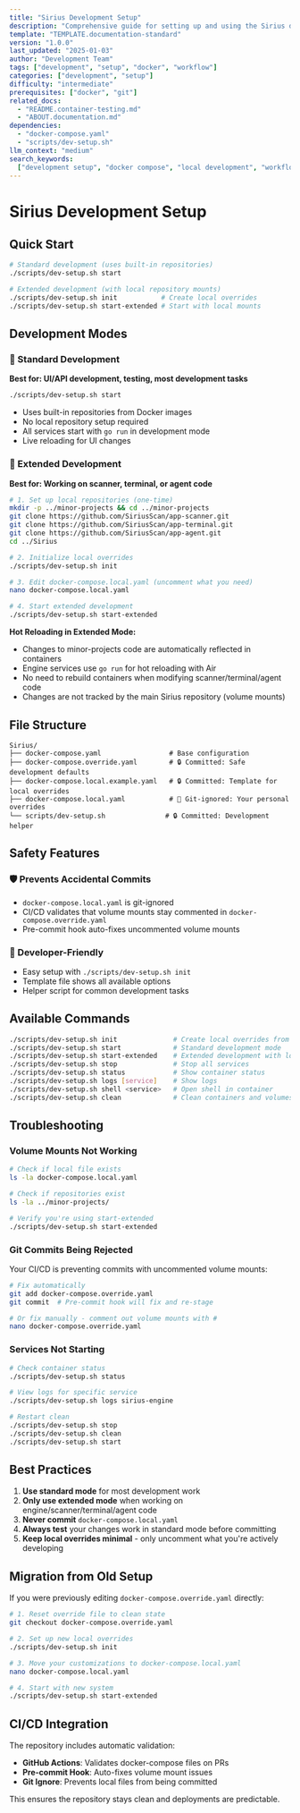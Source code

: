 ```yaml
---
title: "Sirius Development Setup"
description: "Comprehensive guide for setting up and using the Sirius development environment, including standard and extended development modes with local repository integration."
template: "TEMPLATE.documentation-standard"
version: "1.0.0"
last_updated: "2025-01-03"
author: "Development Team"
tags: ["development", "setup", "docker", "workflow"]
categories: ["development", "setup"]
difficulty: "intermediate"
prerequisites: ["docker", "git"]
related_docs:
  - "README.container-testing.md"
  - "ABOUT.documentation.md"
dependencies:
  - "docker-compose.yaml"
  - "scripts/dev-setup.sh"
llm_context: "medium"
search_keywords:
  ["development setup", "docker compose", "local development", "workflow"]
---
```


# Sirius Development Setup

## Quick Start

```bash
# Standard development (uses built-in repositories)
./scripts/dev-setup.sh start

# Extended development (with local repository mounts)
./scripts/dev-setup.sh init           # Create local overrides
./scripts/dev-setup.sh start-extended # Start with local mounts
```

## Development Modes

### 🎯 Standard Development

**Best for: UI/API development, testing, most development tasks**

```bash
./scripts/dev-setup.sh start
```

- Uses built-in repositories from Docker images
- No local repository setup required
- All services start with `go run` in development mode
- Live reloading for UI changes

### 🔧 Extended Development

**Best for: Working on scanner, terminal, or agent code**

```bash
# 1. Set up local repositories (one-time)
mkdir -p ../minor-projects && cd ../minor-projects
git clone https://github.com/SiriusScan/app-scanner.git
git clone https://github.com/SiriusScan/app-terminal.git
git clone https://github.com/SiriusScan/app-agent.git
cd ../Sirius

# 2. Initialize local overrides
./scripts/dev-setup.sh init

# 3. Edit docker-compose.local.yaml (uncomment what you need)
nano docker-compose.local.yaml

# 4. Start extended development
./scripts/dev-setup.sh start-extended
```

**Hot Reloading in Extended Mode:**
- Changes to minor-projects code are automatically reflected in containers
- Engine services use `go run` for hot reloading with Air
- No need to rebuild containers when modifying scanner/terminal/agent code
- Changes are not tracked by the main Sirius repository (volume mounts)

## File Structure

```
Sirius/
├── docker-compose.yaml                 # Base configuration
├── docker-compose.override.yaml        # 🔒 Committed: Safe development defaults
├── docker-compose.local.example.yaml   # 🔒 Committed: Template for local overrides
├── docker-compose.local.yaml           # 🚫 Git-ignored: Your personal overrides
└── scripts/dev-setup.sh               # 🔒 Committed: Development helper
```

## Safety Features

### 🛡️ Prevents Accidental Commits

- `docker-compose.local.yaml` is git-ignored
- CI/CD validates that volume mounts stay commented in `docker-compose.override.yaml`
- Pre-commit hook auto-fixes uncommented volume mounts

### 🔧 Developer-Friendly

- Easy setup with `./scripts/dev-setup.sh init`
- Template file shows all available options
- Helper script for common development tasks

## Available Commands

```bash
./scripts/dev-setup.sh init              # Create local overrides from template
./scripts/dev-setup.sh start             # Standard development mode
./scripts/dev-setup.sh start-extended    # Extended development with local repos
./scripts/dev-setup.sh stop              # Stop all services
./scripts/dev-setup.sh status            # Show container status
./scripts/dev-setup.sh logs [service]    # Show logs
./scripts/dev-setup.sh shell <service>   # Open shell in container
./scripts/dev-setup.sh clean             # Clean containers and volumes
```

## Troubleshooting

### Volume Mounts Not Working

```bash
# Check if local file exists
ls -la docker-compose.local.yaml

# Check if repositories exist
ls -la ../minor-projects/

# Verify you're using start-extended
./scripts/dev-setup.sh start-extended
```

### Git Commits Being Rejected

Your CI/CD is preventing commits with uncommented volume mounts:

```bash
# Fix automatically
git add docker-compose.override.yaml
git commit  # Pre-commit hook will fix and re-stage

# Or fix manually - comment out volume mounts with #
nano docker-compose.override.yaml
```

### Services Not Starting

```bash
# Check container status
./scripts/dev-setup.sh status

# View logs for specific service
./scripts/dev-setup.sh logs sirius-engine

# Restart clean
./scripts/dev-setup.sh stop
./scripts/dev-setup.sh clean
./scripts/dev-setup.sh start
```

## Best Practices

1. **Use standard mode** for most development work
2. **Only use extended mode** when working on engine/scanner/terminal/agent code
3. **Never commit** `docker-compose.local.yaml`
4. **Always test** your changes work in standard mode before committing
5. **Keep local overrides minimal** - only uncomment what you're actively developing

## Migration from Old Setup

If you were previously editing `docker-compose.override.yaml` directly:

```bash
# 1. Reset override file to clean state
git checkout docker-compose.override.yaml

# 2. Set up new local overrides
./scripts/dev-setup.sh init

# 3. Move your customizations to docker-compose.local.yaml
nano docker-compose.local.yaml

# 4. Start with new system
./scripts/dev-setup.sh start-extended
```

## CI/CD Integration

The repository includes automatic validation:

- **GitHub Actions**: Validates docker-compose files on PRs
- **Pre-commit Hook**: Auto-fixes volume mount issues
- **Git Ignore**: Prevents local files from being committed

This ensures the repository stays clean and deployments are predictable.
